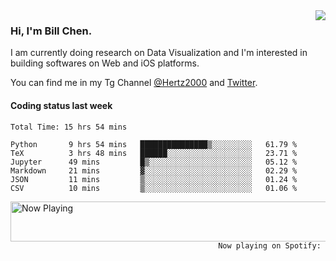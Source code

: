 <img  align="right" src="https://github-readme-stats.vercel.app/api?username=BillChen2k&show_icons=false&count_private=true&hide_title=true">

### Hi, I'm Bill Chen.

I am currently doing research on Data Visualization and I'm interested in building softwares on Web and iOS platforms.

You can find me in my Tg Channel [@Hertz2000](https://t.me/Hertz2000) and [Twitter](https://twitter.com/billchen2k).

#### Coding status last week

<!--START_SECTION:waka-->

```text
Total Time: 15 hrs 54 mins

Python       9 hrs 54 mins   ███████████████▒░░░░░░░░░   61.79 %
TeX          3 hrs 48 mins   ██████░░░░░░░░░░░░░░░░░░░   23.71 %
Jupyter      49 mins         █▒░░░░░░░░░░░░░░░░░░░░░░░   05.12 %
Markdown     21 mins         ▓░░░░░░░░░░░░░░░░░░░░░░░░   02.29 %
JSON         11 mins         ▒░░░░░░░░░░░░░░░░░░░░░░░░   01.24 %
CSV          10 mins         ▒░░░░░░░░░░░░░░░░░░░░░░░░   01.06 %
```

<!--END_SECTION:waka-->


<div>
<a href="https://spotify-now-playing.billchen2k.vercel.app/now-playing?open">
   <img align="right" src="https://spotify-now-playing.billchen2k.vercel.app/now-playing" width="540" height="64" alt="Now Playing">
</a>
</div>

<div>
<p align="right"><code>Now playing on Spotify: </code></p>
</div>

<!--
**BillChen2K/BillChen2K** is a ✨ _special_ ✨ repository because its `README.md` (this file) appears on your GitHub profile.

Here are some ideas to get you started:

- 🔭 I’m currently working on ...
- 🌱 I’m currently learning ...
- 👯 I’m looking to collaborate on ...
- 🤔 I’m looking for help with ...
- 💬 Ask me about ...
- 📫 How to reach me: ...
- 😄 Pronouns: ...
- ⚡ Fun fact: ...
-->
